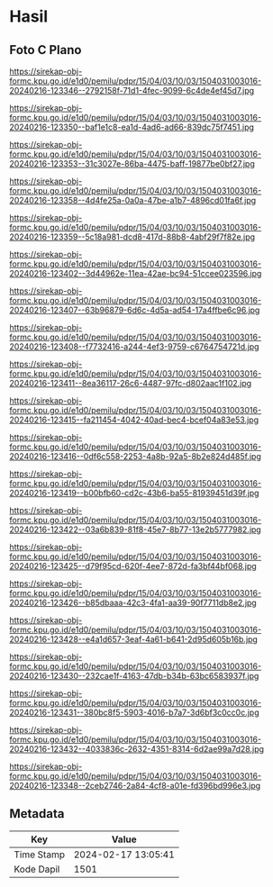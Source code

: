 # Hasil

## Foto C Plano

https://sirekap-obj-formc.kpu.go.id/e1d0/pemilu/pdpr/15/04/03/10/03/1504031003016-20240216-123346--2792158f-71d1-4fec-9099-6c4de4ef45d7.jpg

https://sirekap-obj-formc.kpu.go.id/e1d0/pemilu/pdpr/15/04/03/10/03/1504031003016-20240216-123350--baf1e1c8-ea1d-4ad6-ad66-839dc75f7451.jpg

https://sirekap-obj-formc.kpu.go.id/e1d0/pemilu/pdpr/15/04/03/10/03/1504031003016-20240216-123353--31c3027e-86ba-4475-baff-19877be0bf27.jpg

https://sirekap-obj-formc.kpu.go.id/e1d0/pemilu/pdpr/15/04/03/10/03/1504031003016-20240216-123358--4d4fe25a-0a0a-47be-a1b7-4896cd01fa6f.jpg

https://sirekap-obj-formc.kpu.go.id/e1d0/pemilu/pdpr/15/04/03/10/03/1504031003016-20240216-123359--5c18a981-dcd8-417d-88b8-4abf29f7f82e.jpg

https://sirekap-obj-formc.kpu.go.id/e1d0/pemilu/pdpr/15/04/03/10/03/1504031003016-20240216-123402--3d44962e-11ea-42ae-bc94-51ccee023596.jpg

https://sirekap-obj-formc.kpu.go.id/e1d0/pemilu/pdpr/15/04/03/10/03/1504031003016-20240216-123407--63b96879-6d6c-4d5a-ad54-17a4ffbe6c96.jpg

https://sirekap-obj-formc.kpu.go.id/e1d0/pemilu/pdpr/15/04/03/10/03/1504031003016-20240216-123408--f7732416-a244-4ef3-9759-c6764754721d.jpg

https://sirekap-obj-formc.kpu.go.id/e1d0/pemilu/pdpr/15/04/03/10/03/1504031003016-20240216-123411--8ea36117-26c6-4487-97fc-d802aac1f102.jpg

https://sirekap-obj-formc.kpu.go.id/e1d0/pemilu/pdpr/15/04/03/10/03/1504031003016-20240216-123415--fa211454-4042-40ad-bec4-bcef04a83e53.jpg

https://sirekap-obj-formc.kpu.go.id/e1d0/pemilu/pdpr/15/04/03/10/03/1504031003016-20240216-123416--0df6c558-2253-4a8b-92a5-8b2e824d485f.jpg

https://sirekap-obj-formc.kpu.go.id/e1d0/pemilu/pdpr/15/04/03/10/03/1504031003016-20240216-123419--b00bfb60-cd2c-43b6-ba55-81939451d39f.jpg

https://sirekap-obj-formc.kpu.go.id/e1d0/pemilu/pdpr/15/04/03/10/03/1504031003016-20240216-123422--03a6b839-81f8-45e7-8b77-13e2b5777982.jpg

https://sirekap-obj-formc.kpu.go.id/e1d0/pemilu/pdpr/15/04/03/10/03/1504031003016-20240216-123425--d79f95cd-620f-4ee7-872d-fa3bf44bf068.jpg

https://sirekap-obj-formc.kpu.go.id/e1d0/pemilu/pdpr/15/04/03/10/03/1504031003016-20240216-123426--b85dbaaa-42c3-4fa1-aa39-90f7711db8e2.jpg

https://sirekap-obj-formc.kpu.go.id/e1d0/pemilu/pdpr/15/04/03/10/03/1504031003016-20240216-123428--e4a1d657-3eaf-4a61-b641-2d95d605b16b.jpg

https://sirekap-obj-formc.kpu.go.id/e1d0/pemilu/pdpr/15/04/03/10/03/1504031003016-20240216-123430--232cae1f-4163-47db-b34b-63bc6583937f.jpg

https://sirekap-obj-formc.kpu.go.id/e1d0/pemilu/pdpr/15/04/03/10/03/1504031003016-20240216-123431--380bc8f5-5903-4016-b7a7-3d6bf3c0cc0c.jpg

https://sirekap-obj-formc.kpu.go.id/e1d0/pemilu/pdpr/15/04/03/10/03/1504031003016-20240216-123432--4033836c-2632-4351-8314-6d2ae99a7d28.jpg

https://sirekap-obj-formc.kpu.go.id/e1d0/pemilu/pdpr/15/04/03/10/03/1504031003016-20240216-123348--2ceb2746-2a84-4cf8-a01e-fd396bd996e3.jpg


## Metadata

| Key        | Value               |
| ---------- | ------------------- |
| Time Stamp | 2024-02-17 13:05:41 |
| Kode Dapil | 1501                |



